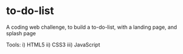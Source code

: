 # to-do-list
A coding web challenge, to build a to-do-list, with a landing page, and splash page

Tools:
i) HTML5
ii) CSS3
iii) JavaScript
